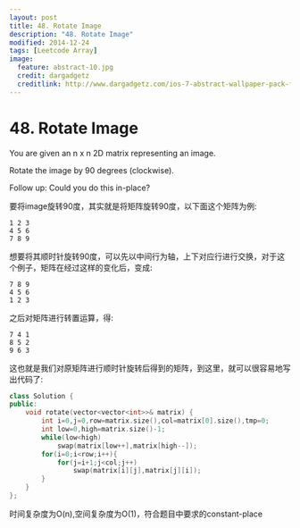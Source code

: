 ```yaml
---
layout: post
title: 48. Rotate Image
description: "48. Rotate Image"
modified: 2014-12-24
tags: [Leetcode Array]
image:
  feature: abstract-10.jpg
  credit: dargadgetz
  creditlink: http://www.dargadgetz.com/ios-7-abstract-wallpaper-pack-for-iphone-5-and-ipod-touch-retina/
---
```


<h1>48. Rotate Image</h1>

You are given an n x n 2D matrix representing an image.

Rotate the image by 90 degrees (clockwise).

Follow up:
Could you do this in-place?

要将image旋转90度，其实就是将矩阵旋转90度，以下面这个矩阵为例:


```
1 2 3
4 5 6
7 8 9
```
想要将其顺时针旋转90度，可以先以中间行为轴，上下对应行进行交换，对于这个例子，矩阵在经过这样的变化后，变成:


```
7 8 9
4 5 6
1 2 3
```
之后对矩阵进行转置运算，得:


```
7 4 1
8 5 2
9 6 3
```
这也就是我们对原矩阵进行顺时针旋转后得到的矩阵，到这里，就可以很容易地写出代码了:

```c++
class Solution {
public:
    void rotate(vector<vector<int>>& matrix) {
        int i=0,j=0,row=matrix.size(),col=matrix[0].size(),tmp=0;
        int low=0,high=matrix.size()-1;
        while(low<high)
            swap(matrix[low++],matrix[high--]);
        for(i=0;i<row;i++){
            for(j=i+1;j<col;j++)
                swap(matrix[i][j],matrix[j][i]);
        }
    }
};
```
时间复杂度为O(n),空间复杂度为O(1)，符合题目中要求的constant-place

